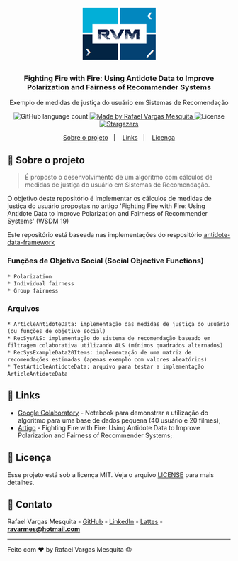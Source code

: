 <h1 align="center">
    <img alt="RVM" src="https://github.com/ravarmes/recsys-antidote/blob/master/assets/logo.jpg" />
</h1>

<h3 align="center">
  Fighting Fire with Fire: Using Antidote Data to Improve Polarization and Fairness of Recommender Systems
</h3>

<p align="center">Exemplo de medidas de justiça do usuário em Sistemas de Recomendação </p>

<p align="center">
  <img alt="GitHub language count" src="https://img.shields.io/github/languages/count/ravarmes/recsys-antidote?color=%2304D361">

  <a href="http://www.linkedin.com/in/rafael-vargas-mesquita">
    <img alt="Made by Rafael Vargas Mesquita" src="https://img.shields.io/badge/made%20by-Rafael%20Vargas%20Mesquita-%2304D361">
  </a>

  <img alt="License" src="https://img.shields.io/badge/license-MIT-%2304D361">

  <a href="https://github.com/ravarmes/scv-backend-spring/stargazers">
    <img alt="Stargazers" src="https://img.shields.io/github/stars/ravarmes/recsys-antidote?style=social">
  </a>
</p>

<p align="center">
  <a href="#-sobre">Sobre o projeto</a>&nbsp;&nbsp;&nbsp;|&nbsp;&nbsp;&nbsp;
  <a href="#-links">Links</a>&nbsp;&nbsp;&nbsp;|&nbsp;&nbsp;&nbsp;
  <a href="#-licenca">Licença</a>
</p>

## :page_with_curl: Sobre o projeto <a name="-sobre"/></a>

> É proposto o desenvolvimento de um algoritmo com cálculos de medidas de justiça do usuário em Sistemas de Recomendação.

O objetivo deste repositório é implementar os cálculos de medidas de justiça do usuário propostas no artigo 'Fighting Fire with Fire: Using Antidote Data to Improve Polarization and Fairness of Recommender Systems' (WSDM 19)

Este repositório está baseada nas implementações do respositório [antidote-data-framework](https://github.com/rastegarpanah/antidote-data-framework) 

### Funções de Objetivo Social (Social Objective Functions)

```
* Polarization
* Individual fairness
* Group fairness
```

### Arquivos

```
* ArticleAntidoteData: implementação das medidas de justiça do usuário (ou funções de objetivo social)
* RecSysALS: implementação do sistema de recomendação baseado em filtragem colaborativa utilizando ALS (mínimos quadrados alternados)
* RecSysExampleData20Items: implementação de uma matriz de recomendações estimadas (apenas exemplo com valores aleatórios)
* TestArticleAntidoteData: arquivo para testar a implementação ArticleAntidoteData
```

## :link: Links <a name="-links"/></a>

- [Google Colaboratory](https://colab.research.google.com/drive/1aZIuljttlAaTq-LxtcXgjuBNnDCakuzE) - Notebook para demonstrar a utilização do algoritmo para uma base de dados pequena (40 usuário e 20 filmes);
- [Artigo](https://arxiv.org/pdf/1812.01504.pdf) - Fighting Fire with Fire: Using Antidote Data to Improve Polarization and Fairness of Recommender Systems;


## :memo: Licença <a name="-licenca"/></a>

Esse projeto está sob a licença MIT. Veja o arquivo [LICENSE](LICENSE.md) para mais detalhes.

## :email: Contato

Rafael Vargas Mesquita - [GitHub](https://github.com/ravarmes) - [LinkedIn](https://www.linkedin.com/in/rafael-vargas-mesquita) - [Lattes](http://lattes.cnpq.br/6616283627544820) - **ravarmes@hotmail.com**

---

Feito com ♥ by Rafael Vargas Mesquita :wink: